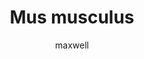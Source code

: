 ---
layout: post
author: maxwell
title: Mus musculus
description: 
tags: []
image: 
  feature: 
  credit: 
  creditlink: 
permalink: mus-musculus
---